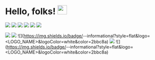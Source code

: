 # Hello, folks! <img src="https://raw.githubusercontent.com/MartinHeinz/MartinHeinz/master/wave.gif" width="30px">
![](https://img.shields.io/badge/<OS>-<Linux>-informational?style=flat&logo=<LOGO_NAME>&logoColor=white&color=2bbc8a)
![](https://img.shields.io/badge/<Code>-<C++>-informational?style=flat&logo=<LOGO_NAME>&logoColor=white&color=2bbc8a)
![](https://img.shields.io/badge/<Code>-<Python>-informational?style=flat&logo=<LOGO_NAME>&logoColor=white&color=2bbc8a)
![](https://img.shields.io/badge/<Code>-<Matlab>-informational?style=flat&logo=<LOGO_NAME>&logoColor=white&color=2bbc8a)
![](https://img.shields.io/badge/<Software>-<ROS>-informational?style=flat&logo=<LOGO_NAME>&logoColor=white&color=2bbc8a)
![](https://img.shields.io/badge/<Software>-<Matlab>-informational?style=flat&logo=<LOGO_NAME>&logoColor=white&color=2bbc8a)



![](https://img.shields.io/badge/<Research>-<Computer_Vision>-informational?style=flat&logo=<LOGO_NAME>&logoColor=white&color=2bbc8a)
![](https://img.shields.io/badge/<Research>-<Deep_Learning>-informational?style=flat&logo=<LOGO_NAME>&logoColor=white&color=2bbc8a)
![](https://img.shields.io/badge/<Research>-<Path Planning and Following>-informational?style=flat&logo=<LOGO_NAME>&logoColor=white&color=2bbc8a)
![](https://img.shields.io/badge/<Research>-<SLAM>-informational?style=flat&logo=<LOGO_NAME>&logoColor=white&color=2bbc8a)
![](https://img.shields.io/badge/<Research>-<Robust Controller>-informational?style=flat&logo=<LOGO_NAME>&logoColor=white&color=2bbc8a)

